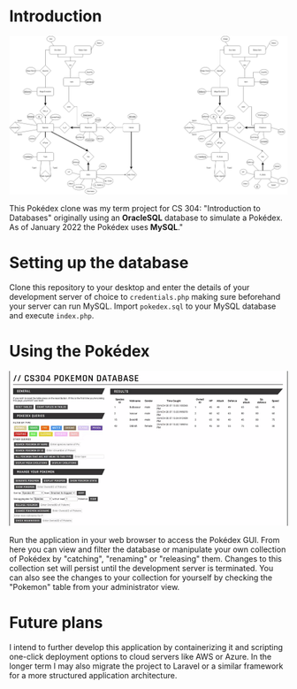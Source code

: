<h1>Introduction</h1>
<p><img src="./Pokedex_ERD.drawio.png?raw=true" alt="Project ERD diagram"/></p>
<p>This Pokédex clone was my term project for CS 304: "Introduction to Databases" originally using an <strong>OracleSQL</strong> database to simulate a Pokédex. As of January 2022 the Pokédex uses <strong>MySQL</strong>."
<h1>Setting up the database</h1>
<p>Clone this repository to your desktop and enter the details of your development server of choice to <code>credentials.php</code> making sure beforehand your server can run MySQL. Import <code>pokedex.sql</code> to your MySQL database and execute <code>index.php</code>.</p>
<h1>Using the Pokédex</h1>
<p><img src="./55adcf9bb05ef238b106d2123156b23c.gif?raw=true" alt="The Pokédex in action"/><p>
<p>Run the application in your web browser to access the Pokédex GUI. From here you can view and filter the database or manipulate your own collection of Pokédex by "catching", "renaming" or "releasing" them. Changes to this collection set will persist until the development server is terminated. You can also see the changes to your collection for yourself by checking the "Pokemon" table from your administrator view.</p>
<h1>Future plans</h1>
<p>I intend to further develop this application by containerizing it and scripting one-click deployment options to cloud servers like AWS or Azure. In the longer term I may also migrate the project to Laravel or a similar framework for a more structured application architecture.</p>
